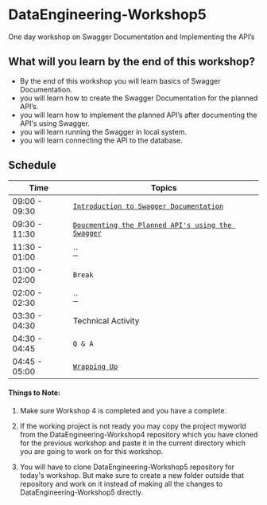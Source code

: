 # DataEngineering-Workshop5

One day workshop on Swagger Documentation and Implementing the API’s

## What will you learn by the end of this workshop?
- By the end of this workshop you will learn basics of Swagger Documentation.
- you will learn how to create the Swagger Documentation for the planned API’s.
- you will learn how to implement the planned API’s after documenting the API's using Swagger.
- you will learn running the Swagger in local system.
- you will learn connecting the API to the database.

## Schedule
| Time          | Topics
|---------------|-------
| 09:00 - 09:30 |  [`Introduction to Swagger Documentation`](docs/swagger_introduction.md) 
| 09:30 - 11:30 |  [`Doucmenting the Planned API's using the Swagger`](docs/)
| 11:30 - 01:00 |  [``](docs/)
| 01:00 - 02:00 |  `Break`
| 02:00 - 02:30 |  [``](docs/)
| 03:30 - 04:30 |  Technical Activity
| 04:30 - 04:45 |  `Q & A`
| 04:45 - 05:00 |  [`Wrapping Up`](/docs/)


#### Things to Note:

1. Make sure Workshop 4 is completed and you have a complete.

2. If the working project is not ready you may copy the project myworld from the DataEngineering-Workshop4 repository which you have cloned for the previous workshop
and paste it in the current directory which you are going to work on for this workshop.
   
3. You will have to clone DataEngineering-Workshop5 repository for today's workshop. But make sure to create a new folder outside that repository and work on it instead of 
making all the changes to DataEngineering-Workshop5 directly.
